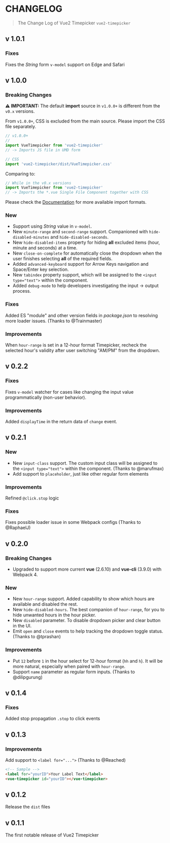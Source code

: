 # CHANGELOG

> The Change Log of Vue2 Timepicker `vue2-timepicker`

## v 1.0.1

### Fixes

Fixes the _String_ form `v-model` support on Edge and Safari

## v 1.0.0

### Breaking Changes

**⚠️ IMPORTANT:** The default **import** source in `v1.0.0+` is different from the `v0.x` versions.

From `v1.0.0+`, CSS is excluded from the main source. Please import the CSS file separately.

```javascript
// v1.0.0+
//
import VueTimepicker from 'vue2-timepicker'
// -> Imports JS file in UMD form

// CSS
import 'vue2-timepicker/dist/VueTimepicker.css'
```

Comparing to:

```javascript
// While in the v0.x versions
import VueTimepicker from 'vue2-timepicker'
// -> Imports the *.vue Single File Component together with CSS
```

Please check the [Documentation](https://github.com/phoenixwong/vue2-timepicker/blob/master/README.md#get-started) for more available import formats.

### New

- Support using _String_ value in `v-model`.
- New `minute-range` and `second-range` support. Companioned with `hide-disabled-minutes` and `hide-disabled-seconds`.
- New `hide-disabled-items` property for hiding **all** excluded items (hour, minute and seconds) at a time.
- New `close-on-complete` for automatically close the dropdown when the user finishes selecting **all** of the required fields.
- Added `advanced-keyboard` support for Arrow Keys navigation and Space/Enter key selection.
- New `tabindex` property support, which will be assigned to the `<input type="text">` within the component.
- Added `debug-mode` to help developers investigating the input -> output process.

### Fixes

Added ES "module" and other version fields in _package.json_ to resolving more loader issues. (Thanks to @Trainmaster)

### Improvements

When `hour-range` is set in a 12-hour format Timepicker, recheck the selected hour's validity after user switching "AM/PM" from the dropdown.

## v 0.2.2

### Fixes

Fixes `v-model` watcher for cases like changing the input value programmatically (non-user behavior).

### Improvements

Added `displayTime` in the return data of `change` event.

## v 0.2.1

### New

- New `input-class` support. The custom input class will be assigned to the `<input type="text">` within the component. (Thanks to @marufmax)
- Add support to `placeholder`, just like other regular form elements

### Improvements

Refined `@click.stop` logic

### Fixes

Fixes possible loader issue in some Webpack configs (Thanks to @RaphaelJ)

## v 0.2.0

### Breaking Changes

- Upgraded to support more current **vue** (2.6.10) and **vue-cli** (3.9.0) with Webpack 4.

### New

- New `hour-range` support. Added capability to show which hours are available and disabled the rest.
- New `hide-disabled-hours`. The best companion of `hour-range`, for you to hide unwanted hours in the hour picker.
- New `disabled` parameter. To disable dropdown picker and clear button in the UI.
- Emit `open` and `close` events to help tracking the dropdown toggle status. (Thanks to @tprashan)

### Improvements

- Put `12` before `1` in the hour select for 12-hour format (`hh` and `h`). It will be more natural, especially when paired with `hour-range`.
- Support `name` parameter as regular form inputs. (Thanks to @dilipgurung)

## v 0.1.4

### Fixes

Added stop propagation `.stop` to click events

## v 0.1.3

### Improvements

Add support to `<label for="...">` (Thanks to @Reached)

```html
<!-- Sample -->
<label for="yourID">Your Label Text</label>
<vue-timepicker id="yourID"></vue-timepicker>
```

## v 0.1.2

Release the `dist` files

## v 0.1.1

The first notable release of Vue2 Timepicker
